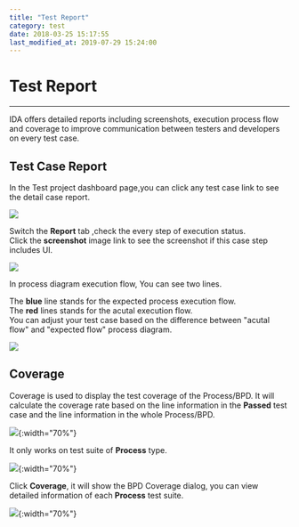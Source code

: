```yaml
---
title: "Test Report"
category: test
date: 2018-03-25 15:17:55
last_modified_at: 2019-07-29 15:24:00
---
```


# Test Report
***

IDA offers detailed reports including screenshots, execution process flow and coverage to improve communication between testers and developers on every test case.

## Test Case Report  

In the Test project dashboard page,you can click any  test case link to see the detail case report.


  ![][testcase_list]

  Switch the **Report** tab ,check the every step of execution status.  
  Click the **screenshot** image link to see the screenshot if this case step includes UI.

  ![][testcase_step_status]

  In process diagram execution flow, You can see two lines.  

  The **blue** line stands for  the expected process execution flow.  
  The **red** lines stands for the acutal  execution flow.  
  You can adjust your test case based on the difference between "acutal flow" and "expected flow" process diagram.
  
  ![][test_BPD_test_case_diagram]

## Coverage

Coverage is used to display the test coverage of the Process/BPD. It will calculate the coverage rate based on the line information in the **Passed** test case and the line information in the whole Process/BPD.

  ![][dashboard_coverage]{:width="70%"}

It only works on test suite of **Process** type.

  ![][generate_test_cases_artifact_type]{:width="70%"}
  
Click **Coverage**, it will show the BPD Coverage dialog, you can view detailed information of each **Process** test suite.

  ![][bpd_coverage]{:width="70%"}
  
   [testcase_list]: ../images/test/test_case_dashboard.png
   [testcase_step_status]: ../images/test/test_case_step_status.png
   [test_BPD_test_case_diagram]: ../images/test/test_BPD_test_case_diagram.PNG
   [bpd_coverage]: ../images/test/bpd_coverage.png
   [dashboard_coverage]: ../images/test/dashboard_coverage.png
   [generate_test_cases_artifact_type]: ../images/test/generate_test_cases_artifact_type.png

